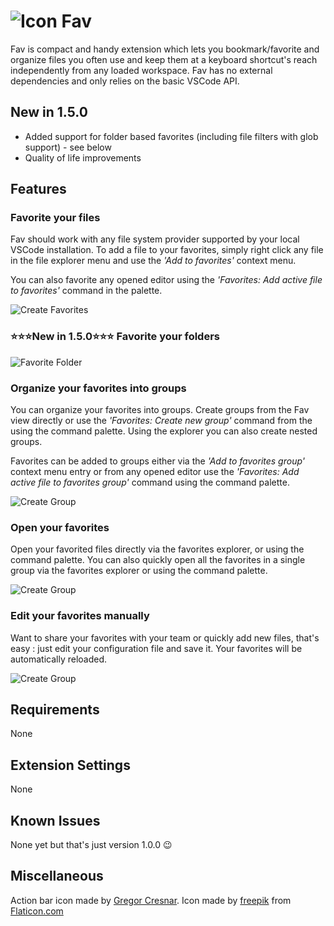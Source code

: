 # ![Icon](https://raw.githubusercontent.com/fredjeck/fav/main/fav_icon.png) Fav

Fav is compact and handy extension which lets you bookmark/favorite and organize files you often use and keep them at a keyboard shortcut's reach independently from any loaded workspace.
Fav has no external dependencies and only relies on the basic VSCode API.

## New in 1.5.0
- Added support for folder based favorites (including file filters with glob support) - see below
- Quality of life improvements

## Features

### Favorite your files

Fav should work with any file system provider supported by your local VSCode installation. To add a file to your favorites, simply right click any file in the file explorer menu and use the *'Add to favorites'* context menu.

You can also favorite any opened editor using the *'Favorites: Add active file to favorites'* command in the palette.

![Create Favorites](https://raw.githubusercontent.com/fredjeck/fav/main/images/add_favorites.gif)

### ⭐⭐⭐New in 1.5.0⭐⭐⭐ Favorite your folders
![Favorite Folder](https://raw.githubusercontent.com/fredjeck/fav/main/images/add_folder_favorites.gif)

### Organize your favorites into groups

You can organize your favorites into groups. Create groups from the Fav view directly or use the *'Favorites: Create new group'* command from the using the command palette. Using the explorer you can also create nested groups.

Favorites can be added to groups either via the *'Add to favorites group'* context menu entry or from any opened editor use the *'Favorites: Add active file to favorites group'* command using the command palette.

![Create Group](https://raw.githubusercontent.com/fredjeck/fav/main/images/add_group.gif)

### Open your favorites

Open your favorited files directly via the favorites explorer, or using the command palette.
You can also quickly open all the favorites in a single group via the favorites explorer or using the command palette.

![Create Group](https://raw.githubusercontent.com/fredjeck/fav/main/images/open_favorites.gif)

### Edit your favorites manually
Want to share your favorites with your team or quickly add new files, that's easy : just edit your configuration file and save it. Your favorites will be automatically reloaded.

![Create Group](https://raw.githubusercontent.com/fredjeck/fav/main/images/edit_favorites.gif)

## Requirements

None

## Extension Settings

None

## Known Issues

None yet but that's just version 1.0.0 😉

## Miscellaneous

Action bar icon made by [Gregor Cresnar](https://www.flaticon.com/authors/gregor-cresnar).
Icon made by [freepik](https://www.flaticon.com/authors/freepik) from [Flaticon.com](https://www.flaticon.com/)